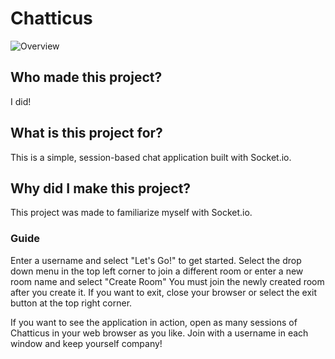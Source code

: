 # Chatticus
![Overview](src\assets\images\chatticus.png)

## Who made this project?

I did!

## What is this project for?
This is a simple, session-based chat application built with Socket.io.

## Why did I make this project?

This project was made to familiarize myself with Socket.io. 

### Guide

Enter a username and select "Let's Go!" to get started. Select the drop down menu in the top left corner to join a different room or enter a new room name and select "Create Room" You must join the newly created room after you create it. If you want to exit, close your browser or select the exit button at the top right corner.

If you want to see the application in action, open as many sessions of Chatticus in your web browser as you like. Join with a username in each window and keep yourself company!
